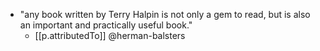 

- "any book written by Terry Halpin is not only a gem to read, but is also an important and practically useful book."
  - [[p.attributedTo]] @herman-balsters